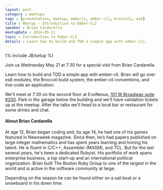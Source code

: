 ```yaml
---
layout: post
category : meetups
tags : [presentation, meetup, emberjs, ember-cli, broccoli, es6]
title : Meetup - Introduction to Ember-CLI
speaker : Brian Cardarella
meetupDate : 2014-05-21
topic : Introduction to Ember-CLI
details : Learn how to build and TDD a simple app with ember-cli.
---
```

{% include JB/setup %}

Join us Wednesday May 21 at 7:30 for a special visit from Brian Cardarella.

Learn how to build and TDD a simple app with ember-cli. Brian will go over es6 modules, the Broccoli build system, the ember-cli conventions, and live-code an application.


We'll meet at 7:30 on the second floor at EvoNexus, [101 W Broadway suite #200](https://www.google.com/maps/preview/place/101+W+Broadway+%23200,+San+Diego,+CA+92101/@32.7150983,-117.164295,17z/data=!3m1!4b1!4m2!3m1!1s0x80d954a84a1fe9a1:0x37a8c0521720bfd?hl=en). Park in the garage below the building
and we'll have validation tickets up at the meetup. After the talks we'll head to a local bar or restaurant
for some drinks and chat.

#### About Brian Cardarella

At age 12, Brian began coding and, by age 14, he had one of his games featured in Newsweek magazine. Since then, he’s had papers published on large integer mathematics and has spent years learning and honing his talent. He is fluent in C/C++, Assembler (MASM), and TCL. But for the last several years, he's been a dedicated Rubyist. His portfolio of work spans enterprise business, a top start-up and an international political organization. Brian built The Boston Ruby Group to one of the largest in the world and is active in the software community at large.

Depending on the season he can be found either on a sail boat or a snowboard in his down time.